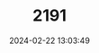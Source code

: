 ---
title: "2191"
category: "Astacus astacus"
draft: false
date: 2024-02-22 13:03:49
languages:
  English: ["Broad-clawed Crayfish", "Broad-fingered Crayfish", "European Crayfish", "Red-clawed Crayfish", "Red-footed Crayfish", "River Crayfish", "Noble Crayfish"]
  French: ["Écrevisse á Pattes Rouges", "Écrevisse Fluviatile", "Écrevisse Noble"]
  Italian: ["Gambero dai Piedi Rossi"]
---